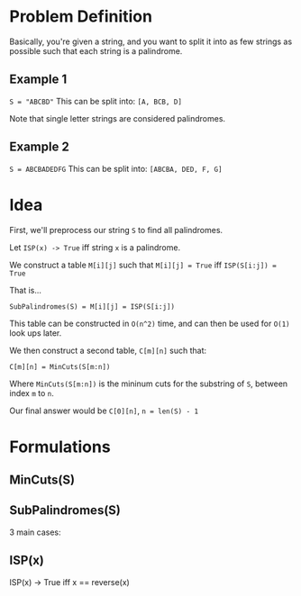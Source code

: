 # Problem Definition

Basically, you're given a string, and you want to split it into as few strings as possible such that each string is a palindrome.

## Example 1

`S = "ABCBD"`
This can be split into: `[A, BCB, D]`

Note that single letter strings are considered palindromes.

## Example 2

`S = ABCBADEDFG`
This can be split into: `[ABCBA, DED, F, G]`

# Idea

First, we'll preprocess our string `S` to find all palindromes.

Let `ISP(x) -> True` iff string `x` is a palindrome.

We construct a table `M[i][j]` such that `M[i][j] = True` iff `ISP(S[i:j]) = True`

That is...

	SubPalindromes(S) = M[i][j] = ISP(S[i:j])

This table can be constructed in `O(n^2)` time, and can then be used for `O(1)` look ups later.

We then construct a second table, `C[m][n]` such that:

	C[m][n] = MinCuts(S[m:n])

Where `MinCuts(S[m:n])` is the mininum cuts for the substring of `S`, between index `m` to `n`.

Our final answer would be `C[0][n]`, `n = len(S) - 1`

# Formulations

## MinCuts(S)

## SubPalindromes(S)

3 main cases:

## ISP(x)

ISP(x) -> True iff x == reverse(x)